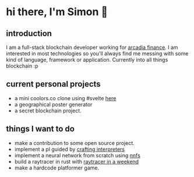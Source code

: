 # hi there, I'm Simon 👋


## introduction
I am a full-stack blockchain developer working for [arcadia finance](https://arcadia.finance). I am interested in most technologies so you'll always find me messing with some kind of language, framework or application. Currently into all things blockchain :p

## current personal projects
- a mini coolors.co clone using #svelte [here](https://palalette.vercel.app)
- a geographical poster generator
- a secret blockchain project. 

## things I want to do
- make a contribution to some open source project.
- implement a pl guided by [crafting interpreters](https://craftinginterpreters.com)
- implement a neural network from scratch using [nnfs](nnfs.io)
- build a raytracer in rust with [raytracer in a weekend](https://raytracing.github.io/)
- make a hardcode platformer game.
